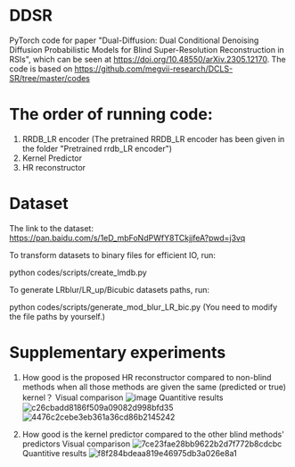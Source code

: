 # DDSR
PyTorch code for paper "Dual-Diffusion: Dual Conditional Denoising Diffusion Probabilistic Models for Blind Super-Resolution Reconstruction in RSIs", which can be seen at https://doi.org/10.48550/arXiv.2305.12170. 
The code is based on https://github.com/megvii-research/DCLS-SR/tree/master/codes

# The order of running code:
1. RRDB_LR encoder (The pretrained RRDB_LR encoder has been given in the folder "Pretrained rrdb_LR encoder")
2. Kernel Predictor
3. HR reconstructor

# Dataset
The link to the dataset: https://pan.baidu.com/s/1eD_mbFoNdPWfY8TCkjjfeA?pwd=j3vq

To transform datasets to binary files for efficient IO, run:

python codes/scripts/create_lmdb.py

To generate LRblur/LR_up/Bicubic datasets paths, run:

python codes/scripts/generate_mod_blur_LR_bic.py
(You need to modify the file paths by yourself.)

# Supplementary experiments
1. How good is the proposed HR reconstructor compared to non-blind methods when all those methods are given the same (predicted or true) kernel？
   Visual comparison
   ![image](https://github.com/Lincoln20030413/DDSR/assets/72965675/ab2bda51-b420-4512-a42d-076f6c5792cc)
   Quantitive results
   ![c26cbadd8186f509a09082d998bfd35](https://github.com/Lincoln20030413/DDSR/assets/72965675/cda2f357-ab3a-4ff6-b8f0-06c30568cfd7)
   ![4476c2cebe3eb361a36cd86b2145242](https://github.com/Lincoln20030413/DDSR/assets/72965675/3fba715b-941a-488c-9821-71f27a0935dd)

2. How good is the kernel predictor compared to the other blind methods' predictors
   Visual comparison
   ![7ce23fae28bb9622b2d7f772b8cdcbc](https://github.com/Lincoln20030413/DDSR/assets/72965675/9f366023-4435-4337-a8c0-171c9c822a86)
   Quantitive results
   ![f8f284bdeaa819e46975db3a026e8a1](https://github.com/Lincoln20030413/DDSR/assets/72965675/d4aa3bc5-64b9-4de7-b700-1ff22a0ad86e)





